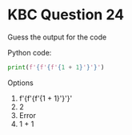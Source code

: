 # KBC Question 24

Guess the output for the code

Python code:

```py
print(f'{f'{f'{1 + 1}'}'}')
```

Options

1. f'{f'{f'{1 + 1}'}'}'
2. 2
3. Error
4. 1 + 1
